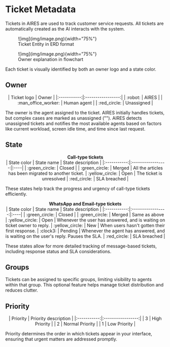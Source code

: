 # Ticket Metadata

Tickets in AIRES are used to track customer service requests. All tickets are automatically created as the AI interacts with the system.

<figure markdown="span">
    ![img](img/image.png){width="75%"}
    <figcaption>Ticket Entity in ERD format</figcaption>
</figure>

<figure markdown="span">
    ![img](img/image.png){width="75%"}
    <figcaption>Owner explanation in flowchart</figcaption>
</figure>

Each ticket is visually identified by both an owner logo and a state color.

## Owner

<div align="center" markdown="1">
| Ticket logo | Owner |
|:-----------:|:-----------------:|
| :robot: | AIRES |
| :man_office_worker: | Human agent |
| :red_circle: | Unassigned |
</div>

The owner is the agent assigned to the ticket. AIRES initially handles tickets, but complex cases are marked as unassigned (""). AIRES detects unassigned tickets and notifies the most available agents based on factors like current workload, screen idle time, and time since last request.

## State

<div align="center" markdown="1">
<figcaption style="font-weight:bold">Call-type tickets</figcaption>
| State color | State name | State description |
|:-----------:|:-----------------:|:----|
| :green_circle: | Closed |
| :green_circle: | Merged | All the articles has been migrated to another ticket.
| :yellow_circle: | Open | The ticket is unresolved
| :red_circle: | SLA breached |
</div>

These states help track the progress and urgency of call-type tickets efficiently.

<div align="center" markdown="1">
<figcaption style="font-weight:bold">WhatsApp and Email-type tickets</figcaption>
| State color | State name | State description |
|:-----------:|:-----------------:|:----|
| :green_circle: | Closed |
| :green_circle: | Merged | Same as above
| :yellow_circle: | Open | Whenever the user has answered, and is waiting on ticket owner to reply.
| :yellow_circle: | New | When users hasn't gotten their first response.
| :clock3: | Pending | Whenever the agent has answered, and is waiting on the user's reply. Pauses the SLA.
| :red_circle: | SLA breached |
</div>

These states allow for more detailed tracking of message-based tickets, including response status and SLA considerations.

## Groups

Tickets can be assigned to specific groups, limiting visibility to agents within that group. This optional feature helps manage ticket distribution and reduces clutter.

## Priority

<div align="center" markdown="1">
| Priority | Priority description |
|:-----------:|:-----------------:|
| 3 | High Priority |
| 2 | Normal Priority |
| 1 | Low Priority |
</div>

Priority determines the order in which tickets appear in your interface, ensuring that urgent matters are addressed promptly.